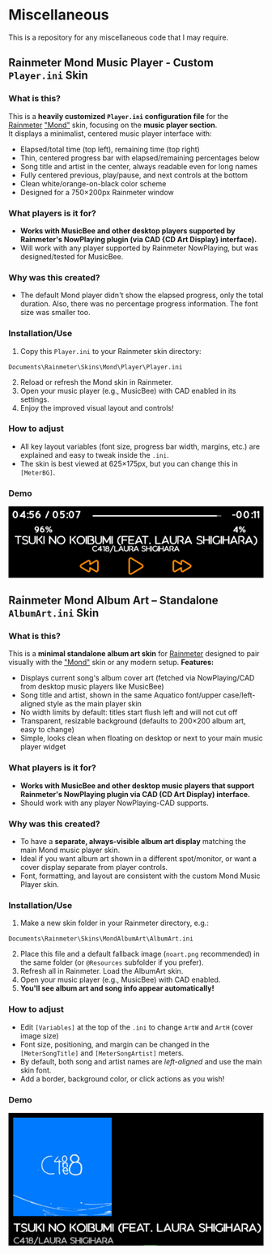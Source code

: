 # Miscellaneous
This is a repository for any miscellaneous code that I may require.



## Rainmeter Mond Music Player - Custom `Player.ini` Skin
### What is this?
This is a **heavily customized `Player.ini` configuration file** for the [Rainmeter](https://www.rainmeter.net/) ["Mond"](https://visualskins.com/skin/mond) skin, focusing on the **music player section**.  
It displays a minimalist, centered music player interface with:
- Elapsed/total time (top left), remaining time (top right)
- Thin, centered progress bar with elapsed/remaining percentages below
- Song title and artist in the center, always readable even for long names
- Fully centered previous, play/pause, and next controls at the bottom
- Clean white/orange-on-black color scheme
- Designed for a 750×200px Rainmeter window
### What players is it for?
- **Works with MusicBee and other desktop players supported by Rainmeter's NowPlaying plugin (via CAD {CD Art Display} interface).**
- Will work with any player supported by Rainmeter NowPlaying, but was designed/tested for MusicBee.
### Why was this created?
- The default Mond player didn't show the elapsed progress, only the total duration. Also, there was no percentage progress information. The font size was smaller too.
### Installation/Use
1. Copy this `Player.ini` to your Rainmeter skin directory:
```
Documents\Rainmeter\Skins\Mond\Player\Player.ini
```
2. Reload or refresh the Mond skin in Rainmeter.
3. Open your music player (e.g., MusicBee) with CAD enabled in its settings.
4. Enjoy the improved visual layout and controls!
### How to adjust
- All key layout variables (font size, progress bar width, margins, etc.) are explained and easy to tweak inside the `.ini`.
- The skin is best viewed at 625×175px, but you can change this in `[MeterBG]`.
### Demo
![Screenshot of the custom Mond Player.ini](https://github.com/ShreyasKashyap357/Miscellaneous/blob/main/Rainmeter%20Mond%20Music%20Player%20Edited%20Look.png?raw=true)



## Rainmeter Mond Album Art – Standalone `AlbumArt.ini` Skin
### What is this?
This is a **minimal standalone album art skin** for [Rainmeter](https://www.rainmeter.net/) designed to pair visually with the ["Mond"](https://visualskins.com/skin/mond) skin or any modern setup.
**Features:**
- Displays current song's album cover art (fetched via NowPlaying/CAD from desktop music players like MusicBee)
- Song title and artist, shown in the same Aquatico font/upper case/left-aligned style as the main player skin
- No width limits by default: titles start flush left and will not cut off
- Transparent, resizable background (defaults to 200×200 album art, easy to change)
- Simple, looks clean when floating on desktop or next to your main music player widget
### What players is it for?
- **Works with MusicBee and other desktop music players that support Rainmeter's NowPlaying plugin via CAD (CD Art Display) interface.**
- Should work with any player NowPlaying-CAD supports.
### Why was this created?
- To have a **separate, always-visible album art display** matching the main Mond music player skin.
- Ideal if you want album art shown in a different spot/monitor, or want a cover display separate from player controls.
- Font, formatting, and layout are consistent with the custom Mond Music Player skin.
### Installation/Use
1. Make a new skin folder in your Rainmeter directory, e.g.:
```
Documents\Rainmeter\Skins\MondAlbumArt\AlbumArt.ini
```
2. Place this file and a default fallback image (`noart.png` recommended) in the same folder (or `@Resources` subfolder if you prefer).
3. Refresh all in Rainmeter. Load the AlbumArt skin.
4. Open your music player (e.g., MusicBee) with CAD enabled.
5. **You'll see album art and song info appear automatically!**
### How to adjust
- Edit `[Variables]` at the top of the `.ini` to change `ArtW` and `ArtH` (cover image size)
- Font size, positioning, and margin can be changed in the `[MeterSongTitle]` and `[MeterSongArtist]` meters.
- By default, both song and artist names are *left-aligned* and use the main skin font.
- Add a border, background color, or click actions as you wish!
### Demo
![Screenshot of Mond AlbumArt](https://github.com/ShreyasKashyap357/Miscellaneous/blob/main/Rainmeter%20Mond%20MondAlbumArt%20Plugin%20Look.png?raw=true)
